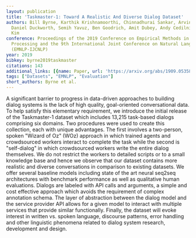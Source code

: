 ```yaml
---
layout: publication
title: 'Taskmaster-1: Toward A Realistic And Diverse Dialog Dataset'
authors: Bill Byrne, Karthik Krishnamoorthi, Chinnadhurai Sankar, Arvind Neelakantan,
  Daniel Duckworth, Semih Yavuz, Ben Goodrich, Amit Dubey, Andy Cedilnik, Kyu-young
  Kim
conference: Proceedings of the 2019 Conference on Empirical Methods in Natural Language
  Processing and the 9th International Joint Conference on Natural Language Processing
  (EMNLP-IJCNLP)
year: 2019
bibkey: byrne2019taskmaster
citations: 143
additional_links: [{name: Paper, url: 'https://arxiv.org/abs/1909.05358'}]
tags: ["Datasets", "EMNLP", "Evaluation"]
short_authors: Byrne et al.
---
```

A significant barrier to progress in data-driven approaches to building
dialog systems is the lack of high quality, goal-oriented conversational data.
To help satisfy this elementary requirement, we introduce the initial release
of the Taskmaster-1 dataset which includes 13,215 task-based dialogs comprising
six domains. Two procedures were used to create this collection, each with
unique advantages. The first involves a two-person, spoken "Wizard of Oz" (WOz)
approach in which trained agents and crowdsourced workers interact to complete
the task while the second is "self-dialog" in which crowdsourced workers write
the entire dialog themselves. We do not restrict the workers to detailed
scripts or to a small knowledge base and hence we observe that our dataset
contains more realistic and diverse conversations in comparison to existing
datasets. We offer several baseline models including state of the art neural
seq2seq architectures with benchmark performance as well as qualitative human
evaluations. Dialogs are labeled with API calls and arguments, a simple and
cost effective approach which avoids the requirement of complex annotation
schema. The layer of abstraction between the dialog model and the service
provider API allows for a given model to interact with multiple services that
provide similar functionally. Finally, the dataset will evoke interest in
written vs. spoken language, discourse patterns, error handling and other
linguistic phenomena related to dialog system research, development and design.